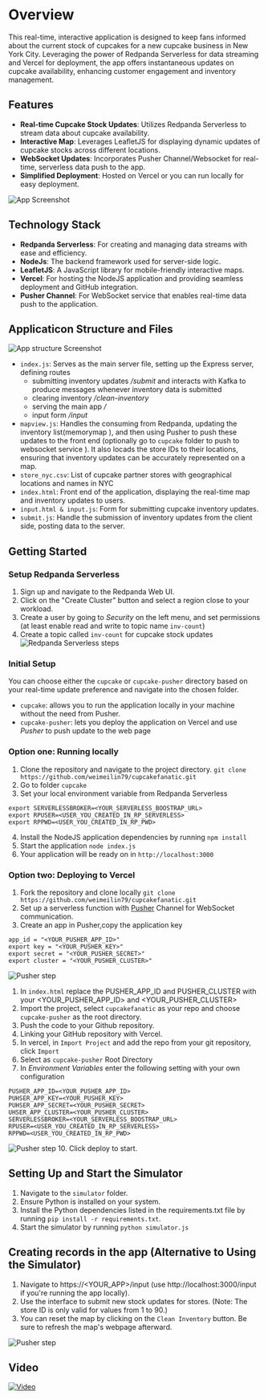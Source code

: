 # Overview

This real-time, interactive application is designed to keep fans informed about the current stock of cupcakes for a new cupcake business in New York City. Leveraging the power of Redpanda Serverless for data streaming and Vercel for deployment, the app offers instantaneous updates on cupcake availability, enhancing customer engagement and inventory management.

## Features

- __Real-time Cupcake Stock Updates__: Utilizes Redpanda Serverless to stream data about cupcake availability.
- __Interactive Map__: Leverages LeafletJS for displaying dynamic updates of cupcake stocks across different locations.
- __WebSocket Updates__: Incorporates Pusher Channel/Websocket for real-time, serverless data push to the app.
- __Simplified Deployment__: Hosted on Vercel or you can run locally for easy deployment.

![App Screenshot](img/theapp.png)

## Technology Stack

- **Redpanda Serverless**: For creating and managing data streams with ease and efficiency.
- **NodeJs**: The backend framework used for server-side logic.
- **LeafletJS**: A JavaScript library for mobile-friendly interactive maps.
- **Vercel**: For hosting the NodeJS application and providing seamless deployment and GitHub integration.
- **Pusher Channel**: For WebSocket service that enables real-time data push to the application.

## Applicaticon Structure and Files

![App structure Screenshot](img/cupcake-explained.png)

- `index.js`: Serves as the main server file, setting up the Express server, defining routes 
    - submitting inventory updates _/submit_ and interacts with Kafka to produce messages whenever inventory data is submitted
    - clearing inventory _/clean-inventory_ 
    - serving the main app _/_ 
    - input form _/input_
- `mapview.js`: Handles the consuming from Redpanda, updating the inventory list(memorymap ), and then using Pusher to push these updates to the front end (optionally go to `cupcake` folder to push to websocket service ). It also locads the store IDs to their locations, ensuring that inventory updates can be accurately represented on a map.
- `store_nyc.csv`: List of cupcake partner stores with geographical locations and names in NYC
- `index.html`: Front end of the application, displaying the real-time map and inventory updates to users.
- `input.html & input.js`: Form for submitting cupcake inventory updates.
- `submit.js`: Handle the submission of inventory updates from the client side, posting data to the server.
 

## Getting Started

### Setup Redpanda Serverless

1. Sign up and navigate to the Redpanda Web UI.
2. Click on the "Create Cluster" button and select a region close to your workload.
3. Create a user by going to *Security* on the left menu, and set permissions (at least enable read and write to topic name `inv-count`)
4. Create a topic called  `inv-count` for cupcake stock updates
![Redpanda Serverless steps](img/serverless.png)

### Initial Setup
You can choose either the `cupcake` or `cupcake-pusher` directory based on your real-time update preference and navigate into the chosen folder.
- `cupcake`: allows you to run the application locally in your machine without the need from Pusher.
- `cupcake-pusher`: lets you deploy the application on Vercel and use *Pusher* to push update to the web page 



### Option one: Running locally
1. Clone the repository and navigate to the project directory. `git clone https://github.com/weimeilin79/cupcakefanatic.git`
2. Go to folder `cupcake`
3. Set your local environment variable from Redpanda Serverless
```
export SERVERLESSBROKER=<YOUR_SERVERLESS_BOOSTRAP_URL>
export RPUSER=<USER_YOU_CREATED_IN_RP_SERVERLESS>
export RPPWD=<USER_YOU_CREATED_IN_RP_PWD>
```
4. Install the NodeJS application dependencies by running  `npm install`
5. Start the application `node index.js`
6. Your application will be ready on in `http://localhost:3000`


### Option two: Deploying to Vercel
1. Fork the repository and clone locally `git clone https://github.com/weimeilin79/cupcakefanatic.git`
2. Set up a serverless function with [Pusher](https://pusher.com/channels/) Channel for WebSocket communication.
3. Create an app in Pusher,copy the application key 
```
app_id = "<YOUR_PUSHER_APP_ID>"
export key = "<YOUR_PUSHER_KEY>"
export secret = "<YOUR_PUSHER_SECRET>"
export cluster = "<YOUR_PUSHER_CLUSTER>"
```
![Pusher step](img/pusher.png)

1. In `index.html` replace the PUSHER_APP_ID and PUSHER_CLUSTER with your <YOUR_PUSHER_APP_ID> and <YOUR_PUSHER_CLUSTER>
2. Import the project, select `cupcakefanatic` as your repo and choose `cupcake-pusher` as the root directory.
3. Push the code to your Github repository.
4. Linking your GitHub repository with Vercel.
5. In vercel, in `Import Project` and add the repo from your git repository, click `Import`
8. Select as `cupcake-pusher` Root Directory  
9. In *Environment Variables* enter the following setting with your own configuration
```
PUSHER_APP_ID=<YOUR_PUSHER_APP_ID>
PUHSER_APP_KEY=<YOUR_PUSHER_KEY>
PUHSER_APP_SECRET=<YOUR_PUSHER_SECRET>
UHSER_APP_CLUSTER=<YOUR_PUSHER_CLUSTER>
SERVERLESSBROKER=<YOUR_SERVERLESS_BOOSTRAP_URL>
RPUSER=<USER_YOU_CREATED_IN_RP_SERVERLESS>
RPPWD=<USER_YOU_CREATED_IN_RP_PWD>

```
![Pusher step](img/vercel.png)
10.  Click deploy to start.


## Setting Up and Start the Simulator
1. Navigate to the `simulator` folder.
2. Ensure Python is installed on your system.
3. Install the Python dependencies listed in the requirements.txt file by running `pip install -r requirements.txt`.
4. Start the simulator by running `python simulator.js`

## Creating records in the app (Alternative to Using the Simulator)
1. Navigate to https://<YOUR_APP>/input (use http://localhost:3000/input if you're running the app locally).
2. Use the interface to submit new stock updates for stores. (Note: The store ID is only valid for values from 1 to 90.)
3. You can reset the map by clicking on the `Clean Inventory` button. Be sure to refresh the map's webpage afterward.
   
![Pusher step](img/input.png)

## Video 
[![Video](https://img.youtube.com/vi/MKLOcFopKXM/0.jpg)](https://www.youtube.com/watch?v=MKLOcFopKXM)